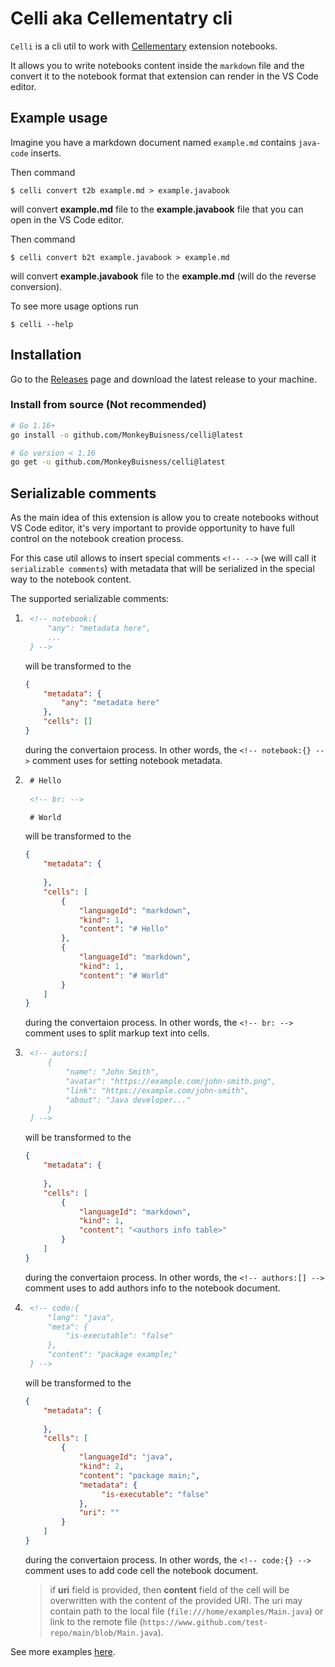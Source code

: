 # Celli aka Cellementatry cli

`Celli` is a cli util to work with [Cellementary](https://github.com/MonkeyBuisness/cellementary-extension) extension notebooks.

It allows you to write notebooks content inside the `markdown` file and the convert it to the notebook format that extension can render in the VS Code editor.

## Example usage

Imagine you have a markdown document named `example.md` contains `java-code` inserts.

Then command
```console
$ celli convert t2b example.md > example.javabook
```
will convert **example.md** file to the **example.javabook** file that you can open in the VS Code editor.

Then command
```console
$ celli convert b2t example.javabook > example.md
```
will convert **example.javabook** file to the **example.md** (will do the reverse conversion).

To see more usage options run
```console
$ celli --help
``` 

## Installation

Go to the [Releases](https://github.com/MonkeyBuisness/celli/releases) page and download the latest release to your machine.

### Install from source (Not recommended)
```sh
# Go 1.16+
go install -o github.com/MonkeyBuisness/celli@latest

# Go version < 1.16
go get -u github.com/MonkeyBuisness/celli@latest
```

## Serializable comments

As the main idea of this extension is allow you to create notebooks without VS Code editor, it's very important to provide opportunity to have full control on the notebook creation process.

For this case util allows to insert special comments  `<!-- -->` (we will call it `serializable comments`) with metadata that will be serialized in the special way to the notebook content.

The supported serializable comments:

1. ```html
    <!-- notebook:{
        "any": "metadata here",
        ...
    } -->
    ```
    will be transformed to the
    ```json
    {
        "metadata": {
            "any": "metadata here"
        },
        "cells": []
    }
    ```
    during the convertaion process.
    In other words, the `<!-- notebook:{} -->` comment uses for setting notebook metadata.

2. ```html
    # Hello
    
    <!-- br: -->

    # World
    ```
    will be transformed to the
    ```json
    {
        "metadata": {
           
        },
        "cells": [
            {
                "languageId": "markdown",
                "kind": 1,
                "content": "# Hello"
            },
            {
                "languageId": "markdown",
                "kind": 1,
                "content": "# World"
            }
        ]
    }
    ```
    during the convertaion process.
    In other words, the `<!-- br: -->` comment uses to split markup text into cells.
3. ```html
    <!-- autors:[
        {
            "name": "John Smith",
            "avatar": "https://example.com/john-smith.png",
            "link": "https://example.com/john-smith",
            "about": "Java developer..."
        }
    ] -->
    ```
    will be transformed to the
    ```json
    {
        "metadata": {
           
        },
        "cells": [
            {
                "languageId": "markdown",
                "kind": 1,
                "content": "<authors info table>"
            }
        ]
    }
    ```
    during the convertaion process.
    In other words, the `<!-- authors:[] -->` comment uses to add authors info to the notebook document.
4. ```html
    <!-- code:{
        "lang": "java",
        "meta": {
            "is-executable": "false"
        },
        "content": "package example;"
    } -->
    ```
    will be transformed to the
    ```json
    {
        "metadata": {
           
        },
        "cells": [
            {
                "languageId": "java",
                "kind": 2,
                "content": "package main;",
                "metadata": {
                     "is-executable": "false"
                },
                "uri": ""
            }
        ]
    }
    ```
    during the convertaion process.
    In other words, the `<!-- code:{} -->` comment uses to add code cell the notebook document.
    > if **uri** field is provided, then **content** field of the cell will be overwritten with the content of the provided URI. The uri may contain path to the local file (`file:///home/examples/Main.java`) or link to the remote file (`https://www.github.com/test-repo/main/blob/Main.java`).

See more examples [here](https://github.com/MonkeyBuisness/celli/tree/master/example).
